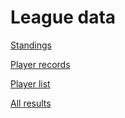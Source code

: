 # League data

[Standings](test_league_standings.csv)

[Player records](test_league_records.csv)

[Player list](test_league_player_data.csv)

[All results](test_league_all_results.csv)
